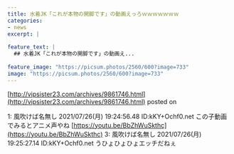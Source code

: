 ```yaml
---
title: 水着JK「これが本物の開脚です」の動画えっろｗｗｗｗｗｗｗ
categories:
- news
excerpt: |
  
feature_text: |
  ## 水着JK「これが本物の開脚です」の動画え...
  
feature_image: "https://picsum.photos/2560/600?image=733"
image: "https://picsum.photos/2560/600?image=733"
---
```


[http://vipsister23.com/archives/9861746.html](http://vipsister23.com/archives/9861746.html)
posted on 

<!--more-->

1: 風吹けば名無し 2021/07/26(月) 19:24:56.48 ID:kKY+Ochf0.net この子動画でみるとアニメ声やね [https://youtu.be/BbZhWuSkthc](https://youtu.be/BbZhWuSkthc) 3: 風吹けば名無し 2021/07/26(月) 19:25:27.14 ID:kKY+Ochf0.net うひょひょひょエッチだねぇ
